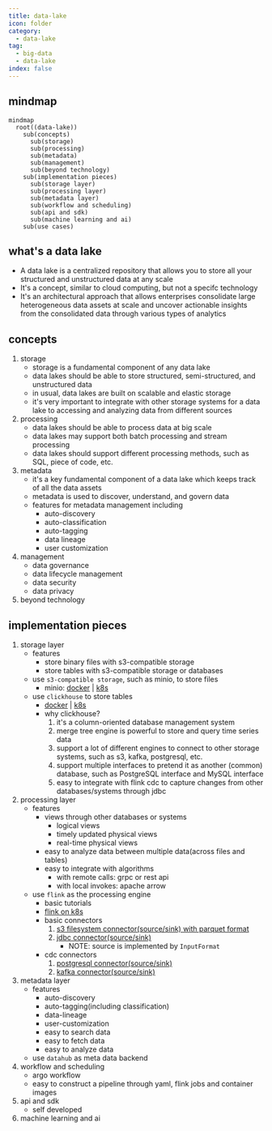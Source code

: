 ```yaml
---
title: data-lake
icon: folder
category:
  - data-lake
tag:
  - big-data
  - data-lake
index: false
---
```


## mindmap

```mermaid
mindmap
  root((data-lake))
    sub(concepts)
      sub(storage)
      sub(processing)
      sub(metadata)
      sub(management)
      sub(beyond technology)
    sub(implementation pieces)
      sub(storage layer)
      sub(processing layer)
      sub(metadata layer)
      sub(workflow and scheduling)
      sub(api and sdk)
      sub(machine learning and ai)
    sub(use cases)
```

## what's a data lake
* A data lake is a centralized repository that allows you to store all your structured and unstructured data at any scale
* It's a concept, similar to cloud computing, but not a specifc technology
* It's an architectural approach that allows enterprises consolidate large heterogeneous data assets at scale and uncover actionable insights from the consolidated data through various types of analytics

## concepts
1. storage
    * storage is a fundamental component of any data lake
    * data lakes should be able to store structured, semi-structured, and unstructured data
    * in usual, data lakes are built on scalable and elastic storage
    * it's very important to integrate with other storage systems for a data lake to accessing and analyzing data from different sources
2. processing
    * data lakes should be able to process data at big scale
    * data lakes may support both batch processing and stream processing
    * data lakes should support different processing methods, such as SQL, piece of code, etc.
3. metadata
    * it's a key fundamental component of a data lake which keeps track of all the data assets
    * metadata is used to discover, understand, and govern data
    * features for metadata management including
        + auto-discovery
        + auto-classification
        + auto-tagging
        + data lineage
        + user customization
4. management
    * data governance
    * data lifecycle management
    * data security
    * data privacy
5. beyond technology

## implementation pieces
1. storage layer
    * features
        + store binary files with s3-compatible storage
        + store tables with s3-compatible storage or databases
    * use `s3-compatible storage`, such as minio, to store files
        + minio: [docker](../docker/software/storage/minio.md) | [k8s](../kubernetes/argocd/storage/minio/README.md)
    * use `clickhouse` to store tables
        + [docker](../docker/software/database/clickhouse.md) | [k8s](../kubernetes/argocd/database/clickhouse/README.md)
        + why clickhouse?
            1. it's a column-oriented database management system
            2. merge tree engine is powerful to store and query time series data
            3. support a lot of different engines to connect to other storage systems, such as s3, kafka, postgresql, etc.
            4. support multiple interfaces to pretend it as another (common) database, such as PostgreSQL interface and MySQL interface
            5. easy to integrate with flink cdc to capture changes from other databases/systems through jdbc
2. processing layer
    * features
        + views through other databases or systems
            * logical views
            * timely updated physical views
            * real-time physical views
        + easy to analyze data between multiple data(across files and tables)
        + easy to integrate with algorithms
            * with remote calls: grpc or rest api
            * with local invokes: apache arrow
    * use `flink` as the processing engine
        + basic tutorials
        + [flink on k8s](../kubernetes/argocd/flink/README.md)
        + basic connectors
            1. [s3 filesystem connector(source/sink) with parquet format](https://github.com/ben-wangz/blog/blob/main/flink/connectors/s3/README.md)
            2. [jdbc connector(source/sink)](https://github.com/ben-wangz/blog/blob/main/flink/connectors/jdbc/README.md)
                * NOTE: source is implemented by `InputFormat`
        + cdc connectors
            1. [postgresql connector(source/sink)]()
            2. [kafka connector(source/sink)]()
3. metadata layer
    * features
        + auto-discovery
        + auto-tagging(including classification)
        + data-lineage
        + user-customization
        + easy to search data
        + easy to fetch data
        + easy to analyze data
    * use `datahub` as meta data backend
4. workflow and scheduling
    * argo workflow
    * easy to construct a pipeline through yaml, flink jobs and container images
5. api and sdk
    * self developed
6. machine learning and ai

<AutoCatalog />